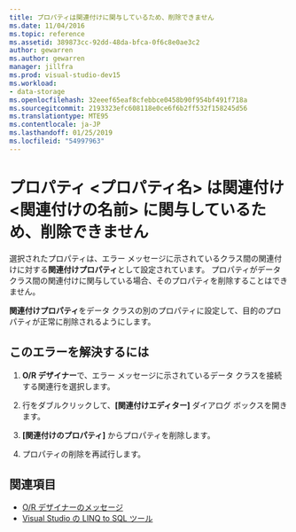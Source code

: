 ```yaml
---
title: プロパティは関連付けに関与しているため、削除できません
ms.date: 11/04/2016
ms.topic: reference
ms.assetid: 389873cc-92dd-48da-bfca-0f6c8e0ae3c2
author: gewarren
ms.author: gewarren
manager: jillfra
ms.prod: visual-studio-dev15
ms.workload:
- data-storage
ms.openlocfilehash: 32eeef65eaf8cfebbce0458b90f954bf491f718a
ms.sourcegitcommit: 2193323efc608118e0ce6f6b2ff532f158245d56
ms.translationtype: MTE95
ms.contentlocale: ja-JP
ms.lasthandoff: 01/25/2019
ms.locfileid: "54997963"
---
```

# <a name="the-property-ltproperty-namegt-cannot-be-deleted-because-it-is-participating-in-the-association-ltassociation-namegt"></a>プロパティ &lt;プロパティ名&gt; は関連付け &lt;関連付けの名前&gt; に関与しているため、削除できません

選択されたプロパティは、エラー メッセージに示されているクラス間の関連付けに対する**関連付けプロパティ**として設定されています。 プロパティがデータ クラス間の関連付けに関与している場合、そのプロパティを削除することはできません。

**関連付けプロパティ**をデータ クラスの別のプロパティに設定して、目的のプロパティが正常に削除されるようにします。

## <a name="to-correct-this-error"></a>このエラーを解決するには

1. **O/R デザイナー**で、エラー メッセージに示されているデータ クラスを接続する関連行を選択します。

2. 行をダブルクリックして、**[関連付けエディター]** ダイアログ ボックスを開きます。

3. **[関連付けのプロパティ]** からプロパティを削除します。

4. プロパティの削除を再試行します。

## <a name="see-also"></a>関連項目

- [O/R デザイナーのメッセージ](../data-tools/o-r-designer-messages.md)
- [Visual Studio の LINQ to SQL ツール](../data-tools/linq-to-sql-tools-in-visual-studio2.md)